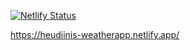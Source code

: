 [![Netlify Status](https://api.netlify.com/api/v1/badges/943907b0-fff7-4502-a67b-a877ffa049d5/deploy-status)](https://app.netlify.com/sites/heudiinis-weatherapp/deploys)


https://heudiinis-weatherapp.netlify.app/
